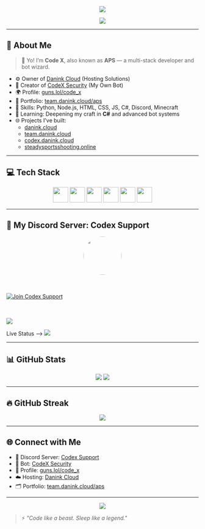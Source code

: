 <!-- Profile README for Code X / APS -->

<p align="center">
  <img src="https://capsule-render.vercel.app/api?type=waving&color=0:000000,100:0f0f0f&height=250&section=header&text=Code%20X%20(aka%20APS)&fontAlign=50&fontColor=00ffff&fontSize=40&animation=fadeIn" />
</p>

<p align="center">
  <img src="https://komarev.com/ghpvc/?username=ApsXminer&label=Profile+Views&color=00ffff&style=flat-square" />
</p>

---

## 🧠 About Me

> 👋 Yo! I’m **Code X**, also known as **APS** — a multi-stack developer and bot wizard.

- ⚙️ Owner of [Danink Cloud](https://danink.cloud) (Hosting Solutions)  
- 🤖 Creator of [CodeX Security](https://dsc.gg/codexsecurity) (My Own Bot)  
- 🌍 Profile: [guns.lol/code_x](https://guns.lol/code_x)  
- 📂 Portfolio: [team.danink.cloud/aps](https://team.danink.cloud/aps)  
- 🧠 Skills: Python, Node.js, HTML, CSS, JS, C#, Discord, Minecraft  
- 🧪 Learning: Deepening my craft in **C#** and advanced bot systems  
- 🌐 Projects I've built:  
  - [danink.cloud](https://danink.cloud)  
  - [team.danink.cloud](https://team.danink.cloud)  
  - [codex.danink.cloud](https://codex.danink.cloud)  
  - [steadysportsshooting.online](https://steadysportsshooting.online)  

---

## 💻 Tech Stack

<p align="center">
  <img src="https://cdn.jsdelivr.net/gh/devicons/devicon/icons/html5/html5-original.svg" width="40" />
  <img src="https://cdn.jsdelivr.net/gh/devicons/devicon/icons/css3/css3-original.svg" width="40" />
  <img src="https://cdn.jsdelivr.net/gh/devicons/devicon/icons/javascript/javascript-original.svg" width="40" />
  <img src="https://cdn.jsdelivr.net/gh/devicons/devicon/icons/nodejs/nodejs-original.svg" width="40" />
  <img src="https://cdn.jsdelivr.net/gh/devicons/devicon/icons/python/python-original.svg" width="40" />
  <img src="https://cdn.jsdelivr.net/gh/devicons/devicon/icons/csharp/csharp-original.svg" width="40" />
</p>

---

## 💬 My Discord Server: Codex Support

<p align="center">
  <!-- Server Icon -->
  <img src="https://cdn.discordapp.com/icons/1361584465645928549/a_6e284ae401fc4a541d83c2630be39a3f.gif?size=128" width="100" style="border-radius: 50%;" />

  <!-- Live Server Preview -->
  <br/><br/>
  <a href="https://dsc.gg/codexsupport">
    <img src="https://discord.com/api/guilds/1361584465645928549/widget.png?style=banner2" alt="Join Codex Support" />
  </a>

  <!-- Join Button -->
  <br/><br/>
  <a href="https://dsc.gg/codexsupport">
    <img src="https://img.shields.io/badge/Join%20Our%20Discord-5865F2?style=for-the-badge&logo=discord&logoColor=white" />
  </a>
</p>

 Live Status -->
  <a href="https://discord.com/users/1005088956951564358">
    <img src="https://lanyard.cnrad.dev/api/1005088956951564358?theme=dark&bg=1a1b27&animated=true&hideDiscrim=false&borderRadius=10px" />
  </a>
</p>

---

## 📊 GitHub Stats

<p align="center">
  <img src="https://github-readme-stats.vercel.app/api?username=ApsXminer&show_icons=true&theme=tokyonight&hide_border=true" />
  <img src="https://github-readme-stats.vercel.app/api/top-langs/?username=ApsXminer&layout=compact&theme=tokyonight&hide_border=true" />
</p>

---

## 🔥 GitHub Streak

<p align="center">
  <img src="https://streak-stats.demolab.com?user=ApsXminer&theme=tokyonight&hide_border=true" />
</p>

---

## 🌐 Connect with Me

- 💬 Discord Server: [Codex Support](https://dsc.gg/codexsupport)
- 🤖 Bot: [CodeX Security](https://dsc.gg/codexsecurity)
- 🪪 Profile: [guns.lol/code_x](https://guns.lol/code_x)
- ☁️ Hosting: [Danink Cloud](https://danink.cloud)
- 🗂️ Portfolio: [team.danink.cloud/aps](https://team.danink.cloud/aps)

---

<p align="center">
  <img src="https://capsule-render.vercel.app/api?type=waving&color=0:000000,100:0f0f0f&height=120&section=footer" />
</p>

> ⚡ *"Code like a beast. Sleep like a legend."*
